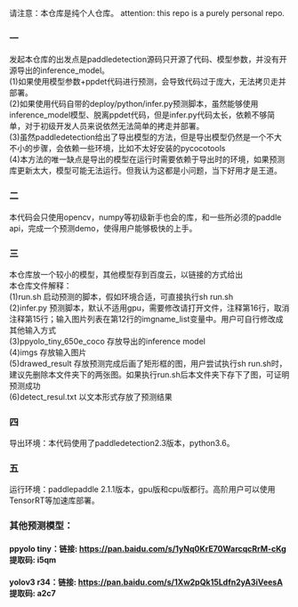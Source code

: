 请注意：本仓库是纯个人仓库。
attention: this repo is a purely personal repo.

### 一
发起本仓库的出发点是paddledetection源码只开源了代码、模型参数，并没有开源导出的inference_model。  
(1)如果使用模型参数+ppdet代码进行预测，会导致代码过于庞大，无法拷贝走并部署。  
(2)如果使用代码自带的deploy/python/infer.py预测脚本，虽然能够使用inference_model模型、脱离ppdet代码，但是infer.py代码太长，依赖不够简单，对于初级开发人员来说依然无法简单的拷走并部署。  
(3)虽然paddledetection给出了导出模型的方法，但是导出模型仍然是一个不大不小的步骤，会依赖一些环境，比如不太好安装的pycocotools  
(4)本方法的唯一缺点是导出的模型在运行时需要依赖于导出时的环境，如果预测库更新太大，模型可能无法运行。但我认为这都是小问题，当下好用才是王道。  

### 二
本代码会只使用opencv，numpy等初级新手也会的库，和一些所必须的paddle api，完成一个预测demo，使得用户能够极快的上手。  

### 三
本仓库放一个较小的模型，其他模型存到百度云，以链接的方式给出  
本仓库文件解释：  
(1)run.sh 启动预测的脚本，假如环境合适，可直接执行sh run.sh  
(2)infer.py 预测脚本，默认不适用gpu，需要修改请打开文件，注释第16行，取消注释第15行；输入图片列表在第12行的imgname_list变量中。用户可自行修改成其他输入方式  
(3)ppyolo_tiny_650e_coco 存放导出的inference model  
(4)imgs 存放输入图片  
(5)drawed_result 存放预测完成后画了矩形框的图，用户尝试执行sh run.sh时，建议先删除本文件夹下的两张图。如果执行run.sh后本文件夹下存下了图，可证明预测成功  
(6)detect_resul.txt 以文本形式存放了预测结果  

### 四
导出环境：本代码使用了paddledetection2.3版本，python3.6。  

### 五
运行环境：paddlepaddle 2.1.1版本，gpu版和cpu版都行。高阶用户可以使用TensorRT等加速库部署。  

### 其他预测模型：
#### ppyolo tiny：链接: https://pan.baidu.com/s/1yNq0KrE70WarcqcRrM-cKg 提取码: i5qm 
#### yolov3 r34：链接: https://pan.baidu.com/s/1Xw2pQk15Ldfn2yA3iVeesA 提取码: a2c7
